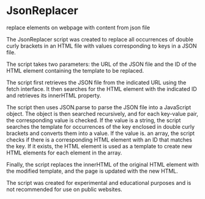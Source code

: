 # JsonReplacer
replace elements on webpage with content from json file

The JsonReplacer script was created to replace all occurrences of double curly brackets in an HTML file with values corresponding to keys in a JSON file.

The script takes two parameters: the URL of the JSON file and the ID of the HTML element containing the template to be replaced.

The script first retrieves the JSON file from the indicated URL using the fetch interface. It then searches for the HTML element with the indicated ID and retrieves its innerHTML property.

The script then uses JSON.parse to parse the JSON file into a JavaScript object. The object is then searched recursively, and for each key-value pair, the corresponding value is checked. If the value is a string, the script searches the template for occurrences of the key enclosed in double curly brackets and converts them into a value. If the value is. an array, the script checks if there is a corresponding HTML element with an ID that matches the key. If it exists, the HTML element is used as a template to create new HTML elements for each element in the array.

Finally, the script replaces the innerHTML of the original HTML element with the modified template, and the page is updated with the new HTML.

The script was created for experimental and educational purposes and is not recommended for use on public websites.

